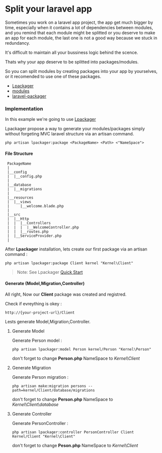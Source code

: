 # Split your laravel app

Sometimes you work on a laravel app project, the app get much bigger by time, especially when it contains a lot of dependencies between modules, and you remind that each module might be splitted or you deserve to make an app for each module, the last one is not a good way because we stuck in redundancy.

It's difficult to maintain all your bussiness logic behind the scence.

Thats why your app deserve to be splitted into packages/modules.

So you can split modules by creating packages into your app by yourselves, or 
it recomended to use one of these packages.

 * [Lpackager](https://github.com/amranidev/lpackager) 
 * [modules](https://github.com/caffeinated/modules)
 * [laravel-packager](https://github.com/Jeroen-G/laravel-packager)

### Implementation

In this example we're going to use [Lpackager](https://github.com/amranidev/lpackager)

Lpackager propose a way to generate your modules/packages simply without forgeting MVC laravel structure via an artisan command.

`php artisan lpackager:package <PackageName> <Path> <"NameSpace">`

#### File Structure
```
 PackageName
 |
 |__config
 |  |__config.php
 |
 |__database
 |  |__migrations 
 |
 |__resources
 |  |__views
 |     |__welcome.blade.php
 |
 |__src
 |  |__Http
 |  |  |__Controllers
 |  |  |  |__WelcomeController.php
 |  |  |__routes.php
 |  |__ServiceProvider.php				
 |
```
After **Lpackager** installation, lets create our first package via an artisan command : 

`php artisan lpackager:package Client kernel "Kernel\Client"`

> Note: See Lpackager [Quick Start](https://github.com/amranidev/lpackager#ii-quick-start)

#### Generate (Model,Migration,Controller)

All right, Now our **Client** package was created and registred.

Check if evreything is okey : 

`http://{your-project-url}/Client`  

Lests generate Model,Migration,Controller.

 1. Generate Model
	
    Generate Person model : 

    `php artisan lpackager:model Person kernel/Person "Kernel\Person"`
 	
 	don't forget to change **Person.php** NameSpace to *Kernel\Client*

 2. Generate Migration
	
	Generate Person migration : 

	`php artisan make:migration persons --path=kernel/Client/database/migrations`
	
	don't forget to change **Person.php** NameSpace to *Kernel\Client\database*

 3. Generate Controller 

    Generate PersonController :

    `php artisan lpackager:controller PersonController Client Kernel/Client "Kernel\Client"`
	
	don't forget to change **Peson.php** NameSpace to *Kernel\Client*